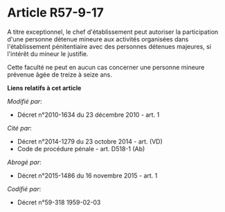 # Article R57-9-17

A titre exceptionnel, le chef d'établissement peut autoriser la participation d'une personne détenue mineure aux activités
organisées dans l'établissement pénitentiaire avec des personnes détenues majeures, si l'intérêt du mineur le justifie. 

Cette faculté ne peut en aucun cas concerner une personne mineure prévenue âgée de treize à seize ans.

**Liens relatifs à cet article**

_Modifié par_:

  - Décret n°2010-1634 du 23 décembre 2010 - art. 1

_Cité par_:

  - Décret n°2014-1279 du 23 octobre 2014 - art. (VD)
  - Code de procédure pénale - art. D518-1 (Ab)

_Abrogé par_:

  - Décret n°2015-1486 du 16 novembre 2015 - art. 1

_Codifié par_:

  - Décret n°59-318 1959-02-03
